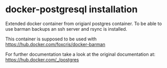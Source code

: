 # docker-postgresql installation

Extended docker container from origianl postgres container.
To be able to use barman backups an ssh server and rsync is installed.

This container is supposed to be used with https://hub.docker.com/foxcris/docker-barman

For further documentation take a look at the original documentation at: 
https://hub.docker.com/_/postgres
 
